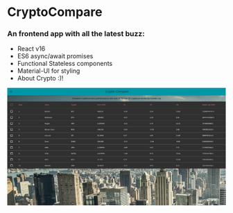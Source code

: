 # CryptoCompare

### An frontend app with all the latest buzz:

- React v16
- ES6 async/await promises
- Functional Stateless components
- Material-UI for styling
- About Crypto :)!

![screenshot](./screenshots/screenshot-epic.png)
